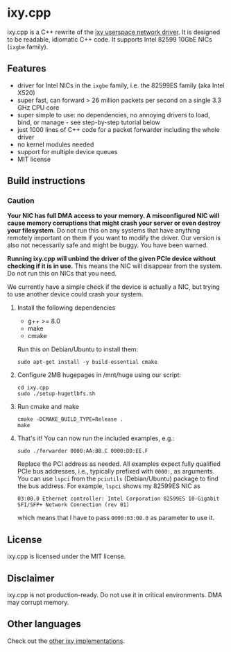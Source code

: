 # ixy.cpp

ixy.cpp is a C++ rewrite of the [ixy userspace network driver](https://github.com/emmericp/ixy).
It is designed to be readable, idiomatic C++ code.
It supports Intel 82599 10GbE NICs (`ixgbe` family).

## Features

* driver for Intel NICs in the `ixgbe` family, i.e. the 82599ES family (aka Intel X520)
* super fast, can forward > 26 million packets per second on a single 3.3 GHz CPU core
* super simple to use: no dependencies, no annoying drivers to load, bind, or manage - see step-by-step tutorial below
* just 1000 lines of C++ code for a packet forwarder including the whole driver
* no kernel modules needed
* support for multiple device queues
* MIT license

## Build instructions

### Caution
**Your NIC has full DMA access to your memory. A misconfigured NIC will cause memory corruptions that might crash your server or even destroy your filesystem**.
Do not run this on any systems that have anything remotely important on them if you want to modify the driver.
Our version is also not necessarily safe and might be buggy.
You have been warned.

**Running ixy.cpp will unbind the driver of the given PCIe device without checking if it is in use.**
This means the NIC will disappear from the system.
Do not run this on NICs that you need.

We currently have a simple check if the device is actually a NIC, but trying to use another device could crash your system.

1. Install the following dependencies
	* g++ >= 8.0
	* make
	* cmake
	
	Run this on Debian/Ubuntu to install them:
	
	```
	sudo apt-get install -y build-essential cmake
	```
2. Configure 2MB hugepages in /mnt/huge using our script:

	```
	cd ixy.cpp
	sudo ./setup-hugetlbfs.sh
	```
	
3. Run cmake and make

	```
	cmake -DCMAKE_BUILD_TYPE=Release .
	make
	```
4. That's it! You can now run the included examples, e.g.:

	```
	sudo ./forwarder 0000:AA:BB.C 0000:DD:EE.F
	```
	
	Replace the PCI address as needed. All examples expect fully qualified PCIe bus addresses, i.e., typically prefixed with `0000:`, as arguments.
	You can use `lspci` from the `pciutils` (Debian/Ubuntu) package to find the bus address.
	For example, `lspci` shows my 82599ES NIC as
	
	`03:00.0 Ethernet controller: Intel Corporation 82599ES 10-Gigabit SFI/SFP+ Network Connection (rev 01)`
	
	which means that I have to pass `0000:03:00.0` as parameter to use it.

## License

ixy.cpp is licensed under the MIT license.

## Disclaimer

ixy.cpp is not production-ready.
Do not use it in critical environments.
DMA may corrupt memory.

## Other languages

Check out the [other ixy implementations](https://github.com/ixy-languages).

